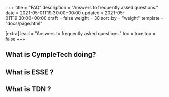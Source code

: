 +++
title = "FAQ"
description = "Answers to frequently asked questions."
date = 2021-05-01T19:30:00+00:00
updated = 2021-05-01T19:30:00+00:00
draft = false
weight = 30
sort_by = "weight"
template = "docs/page.html"

[extra]
lead = "Answers to frequently asked questions."
toc = true
top = false
+++

## What is CympleTech doing?

## What is ESSE ?

## What is TDN ?

